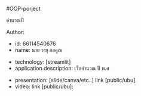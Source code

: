 #OOP-porject

คำนวณปี              

Author: 
  * id: 66114540676
  * name: นาย วายุ กอคูณ
- technology: [streamlit]
- application description: เว็บคำนวณ ปี พ.ศ

* presentation: [slide/canva/etc..] link [public/ubu]
* video: link [public/ubu]:
